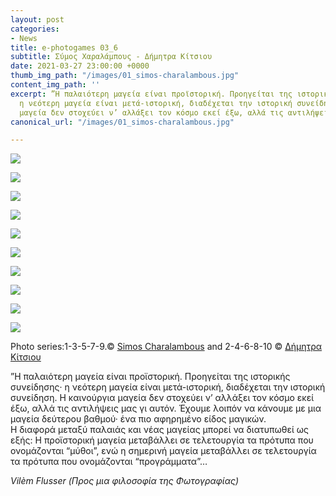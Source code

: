```yaml
---
layout: post
categories:
- News
title: e-photogames 03_6
subtitle: Σύμος Χαραλάμπους - Δήμητρα Κίτσιου
date: 2021-03-27 23:00:00 +0000
thumb_img_path: "/images/01_simos-charalambous.jpg"
content_img_path: ''
excerpt: ”Η παλαιότερη μαγεία είναι προϊστορική. Προηγείται της ιστορικής συνείδησης·
  η νεότερη μαγεία είναι μετά-ιστορική, διαδέχεται την ιστορική συνείδηση. Η καινούργια
  μαγεία δεν στοχεύει ν’ αλλάξει τον κόσμο εκεί έξω, αλλά τις αντιλήψεις μας γι αυτόν"....
canonical_url: "/images/01_simos-charalambous.jpg"

---
```

![](/images/01_simos-charalambous.jpg)

![](/images/02_kitsiou.jpg)

![](/images/03_simos-charalambous.jpg)

![](/images/04_kitsiou.jpg)

![](/images/05_simos-charalambous.jpg)

![](/images/06_kitsiou.jpg)

![](/images/07_simos-charalambous.jpg)

![](/images/08_kitsiou.jpg)

![](/images/09_simos-charalambous.jpeg)

![](/images/10_kitsiou.jpg)

Photo series:1-3-5-7-9.© <a href="https://www.facebook.com/profile.php?id=563795760" target="blank">Simos Charalambous</a>  and  2-4-6-8-10  © <a href="https://www.facebook.com/dimitra.kitsiou" target="blank">Δήμητρα Κίτσιου</a>

”Η παλαιότερη μαγεία είναι προϊστορική. Προηγείται της ιστορικής συνείδησης· η νεότερη μαγεία είναι μετά-ιστορική, διαδέχεται την ιστορική συνείδηση. Η καινούργια μαγεία δεν στοχεύει ν’ αλλάξει τον κόσμο εκεί έξω, αλλά τις αντιλήψεις μας γι αυτόν. Έχουμε λοιπόν να κάνουμε με μια μαγεία δεύτερου βαθμού· ένα πιο αφηρημένο είδος μαγικών.  
Η διαφορά μεταξύ παλαιάς και νέας μαγείας μπορεί να διατυπωθεί ως εξής: Η προϊστορική μαγεία μεταβάλλει σε τελετουργία τα πρότυπα που ονομάζονται “μύθοι”, ενώ η σημερινή μαγεία μεταβάλλει σε τελετουργία τα πρότυπα που ονομάζονται “προγράμματα”…

_Vilèm Flusser (Προς μια φιλοσοφία της Φωτογραφίας)_